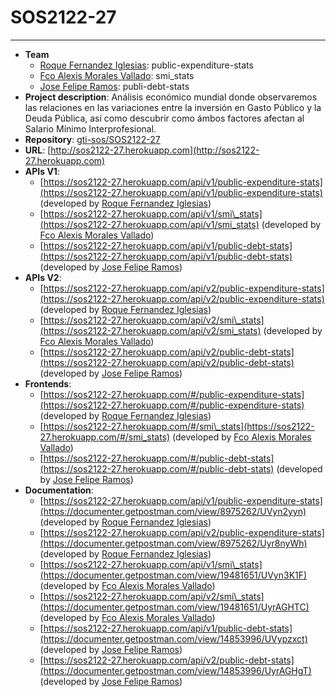 # SOS2122-27
----------

*   **Team**
    *   [Roque Fernandez Iglesias](https://github.com/roque-fernandez): public-expenditure-stats
    *   [Fco Alexis Morales Vallado](https://github.com/famvcucu): smi_stats
    *   [Jose Felipe Ramos](https://github.com/jfeliperamos): publi-debt-stats
*   **Project description**: Análisis económico mundial donde observaremos las relaciones en las variaciones entre la inversión en Gasto Público y la Deuda Pública, así como descubrir como ámbos factores afectan al Salario Mínimo Interprofesional.
*   **Repository**: [gti-sos/SOS2122-27](https://github.com/gti-sos/SOS2122-27)
*   **URL**: [http://sos2122-27.herokuapp.com](http://sos2122-27.herokuapp.com)
*   **APIs V1**:
    *   [https://sos2122-27.herokuapp.com/api/v1/public-expenditure-stats](https://sos2122-27.herokuapp.com/api/v1/public-expenditure-stats) (developed by [Roque Fernandez Iglesias](https://github.com/roque-fernandez))
    *   [https://sos2122-27.herokuapp.com/api/v1/smi\_stats](https://sos2122-27.herokuapp.com/api/v1/smi_stats) (developed by [Fco Alexis Morales Vallado](https://github.com/famvcucu))
    *   [https://sos2122-27.herokuapp.com/api/v1/public-debt-stats](https://sos2122-27.herokuapp.com/api/v1/public-debt-stats) (developed by [Jose Felipe Ramos](https://github.com/jfeliperamos))
*   **APIs V2**:
    *   [https://sos2122-27.herokuapp.com/api/v2/public-expenditure-stats](https://sos2122-27.herokuapp.com/api/v2/public-expenditure-stats) (developed by [Roque Fernandez Iglesias](https://github.com/roque-fernandez))
    *   [https://sos2122-27.herokuapp.com/api/v2/smi\_stats](https://sos2122-27.herokuapp.com/api/v2/smi_stats) (developed by [Fco Alexis Morales Vallado](https://github.com/famvcucu))
    *   [https://sos2122-27.herokuapp.com/api/v2/public-debt-stats](https://sos2122-27.herokuapp.com/api/v2/public-debt-stats) (developed by [Jose Felipe Ramos](https://github.com/jfeliperamos))
*   **Frontends**:
    *   [https://sos2122-27.herokuapp.com/#/public-expenditure-stats](https://sos2122-27.herokuapp.com/#/public-expenditure-stats) (developed by [Roque Fernandez Iglesias](https://github.com/roque-fernandez))
    *   [https://sos2122-27.herokuapp.com/#/smi\_stats](https://sos2122-27.herokuapp.com/#/smi_stats) (developed by [Fco Alexis Morales Vallado](https://github.com/famvcucu))
    *   [https://sos2122-27.herokuapp.com/#/public-debt-stats](https://sos2122-27.herokuapp.com/#/public-debt-stats) (developed by [Jose Felipe Ramos](https://github.com/jfeliperamos))
*   **Documentation**:
    *   [https://sos2122-27.herokuapp.com/api/v1/public-expenditure-stats](https://documenter.getpostman.com/view/8975262/UVyn2yyn) (developed by [Roque Fernandez Iglesias](https://github.com/roque-fernandez))
    *   [https://sos2122-27.herokuapp.com/api/v2/public-expenditure-stats](https://documenter.getpostman.com/view/8975262/Uyr8nyWh) (developed by [Roque Fernandez Iglesias](https://github.com/roque-fernandez))
    *   [https://sos2122-27.herokuapp.com/api/v1/smi\_stats](https://documenter.getpostman.com/view/19481651/UVyn3K1F) (developed by [Fco Alexis Morales Vallado](https://github.com/famvcucu))
    *   [https://sos2122-27.herokuapp.com/api/v2/smi\_stats](https://documenter.getpostman.com/view/19481651/UyrAGHTC) (developed by [Fco Alexis Morales Vallado](https://github.com/famvcucu))
    *   [https://sos2122-27.herokuapp.com/api/v1/public-debt-stats](https://documenter.getpostman.com/view/14853996/UVypzxct) (developed by [Jose Felipe Ramos](https://github.com/jfeliperamos))
    *   [https://sos2122-27.herokuapp.com/api/v2/public-debt-stats](https://documenter.getpostman.com/view/14853996/UyrAGHgT) (developed by [Jose Felipe Ramos](https://github.com/jfeliperamos))
